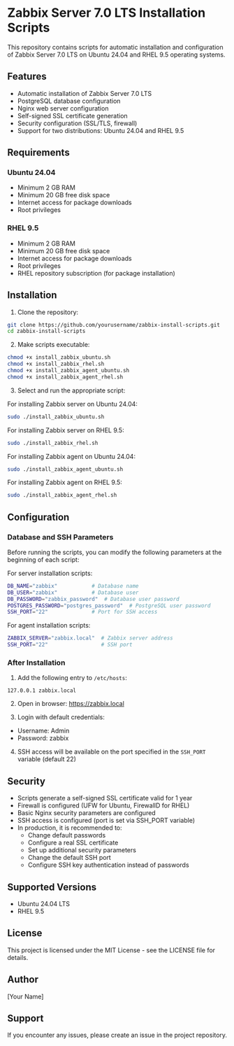 # Zabbix Server 7.0 LTS Installation Scripts

This repository contains scripts for automatic installation and configuration of Zabbix Server 7.0 LTS on Ubuntu 24.04 and RHEL 9.5 operating systems.

## Features

- Automatic installation of Zabbix Server 7.0 LTS
- PostgreSQL database configuration
- Nginx web server configuration
- Self-signed SSL certificate generation
- Security configuration (SSL/TLS, firewall)
- Support for two distributions: Ubuntu 24.04 and RHEL 9.5

## Requirements

### Ubuntu 24.04
- Minimum 2 GB RAM
- Minimum 20 GB free disk space
- Internet access for package downloads
- Root privileges

### RHEL 9.5
- Minimum 2 GB RAM
- Minimum 20 GB free disk space
- Internet access for package downloads
- Root privileges
- RHEL repository subscription (for package installation)

## Installation

1. Clone the repository:
```bash
git clone https://github.com/yourusername/zabbix-install-scripts.git
cd zabbix-install-scripts
```

2. Make scripts executable:
```bash
chmod +x install_zabbix_ubuntu.sh
chmod +x install_zabbix_rhel.sh
chmod +x install_zabbix_agent_ubuntu.sh
chmod +x install_zabbix_agent_rhel.sh
```

3. Select and run the appropriate script:

For installing Zabbix server on Ubuntu 24.04:
```bash
sudo ./install_zabbix_ubuntu.sh
```

For installing Zabbix server on RHEL 9.5:
```bash
sudo ./install_zabbix_rhel.sh
```

For installing Zabbix agent on Ubuntu 24.04:
```bash
sudo ./install_zabbix_agent_ubuntu.sh
```

For installing Zabbix agent on RHEL 9.5:
```bash
sudo ./install_zabbix_agent_rhel.sh
```

## Configuration

### Database and SSH Parameters
Before running the scripts, you can modify the following parameters at the beginning of each script:

For server installation scripts:
```bash
DB_NAME="zabbix"           # Database name
DB_USER="zabbix"           # Database user
DB_PASSWORD="zabbix_password"  # Database user password
POSTGRES_PASSWORD="postgres_password"  # PostgreSQL user password
SSH_PORT="22"              # Port for SSH access
```

For agent installation scripts:
```bash
ZABBIX_SERVER="zabbix.local"  # Zabbix server address
SSH_PORT="22"                 # SSH port
```

### After Installation

1. Add the following entry to `/etc/hosts`:
```
127.0.0.1 zabbix.local
```

2. Open in browser: https://zabbix.local

3. Login with default credentials:
- Username: Admin
- Password: zabbix

4. SSH access will be available on the port specified in the `SSH_PORT` variable (default 22)

## Security

- Scripts generate a self-signed SSL certificate valid for 1 year
- Firewall is configured (UFW for Ubuntu, FirewallD for RHEL)
- Basic Nginx security parameters are configured
- SSH access is configured (port is set via SSH_PORT variable)
- In production, it is recommended to:
  - Change default passwords
  - Configure a real SSL certificate
  - Set up additional security parameters
  - Change the default SSH port
  - Configure SSH key authentication instead of passwords

## Supported Versions

- Ubuntu 24.04 LTS
- RHEL 9.5

## License

This project is licensed under the MIT License - see the LICENSE file for details.

## Author

[Your Name]

## Support

If you encounter any issues, please create an issue in the project repository. 
